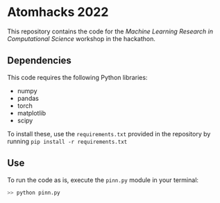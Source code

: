 # Atomhacks 2022

This repository contains the code for the _Machine Learning Research in Computational Science_ workshop in the hackathon.


## Dependencies

This code requires the following Python libraries:

+ numpy
+ pandas
+ torch
+ matplotlib
+ scipy


To install these, use the ``requirements.txt`` provided in the repository by running
```pip install -r requirements.txt```


## Use

To run the code as is, execute the ``pinn.py`` module in your terminal:

```python
>> python pinn.py
```
